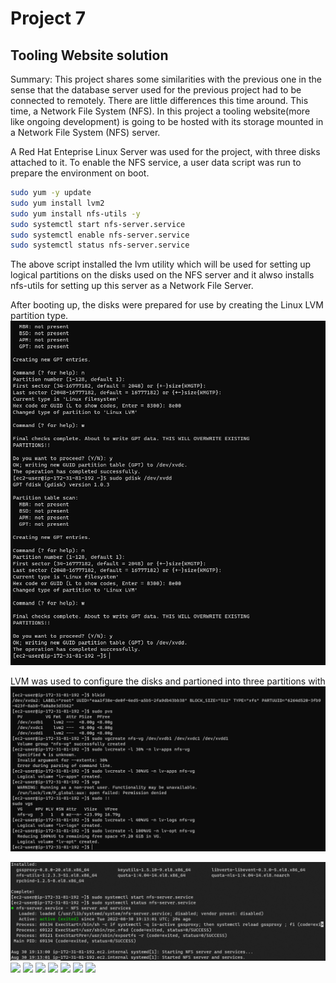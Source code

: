 # Project 7

## Tooling Website solution 
Summary: This project shares some similarities with the previous one in the sense that the database 
server used for the previous project had to be connected to remotely. There are little differences this time around. This time, a Network File System (NFS). In this project a tooling website(more like ongoing development) is going to be hosted with its storage mounted in a Network File System (NFS) server.

A Red Hat Enteprise Linux Server was used for the project, with three disks attached to it.
To enable the NFS service, a user data script was run to prepare the environment on boot.

```bash
sudo yum -y update
sudo yum install lvm2
sudo yum install nfs-utils -y
sudo systemctl start nfs-server.service
sudo systemctl enable nfs-server.service
sudo systemctl status nfs-server.service
```
The above script installed the lvm utility which will be used for setting up logical partitions on the disks used on the NFS server and it alwso installs nfs-utils for setting up this server as a Network File Server.

After booting up, the disks were prepared for use by creating the Linux LVM partition type. 
![](media/Project7_images/partitions_created.png)

LVM was used to configure the disks and partioned into three partitions with
![](media/Project7_images/logical_volumes_created.png)



![](media/Project7_images/nfs-utils_running.png)
![](media/Project7_images/)
![](media/Project7_images/)
![](media/Project7_images/)
![](media/Project7_images/)
![](media/Project7_images/)
![](media/Project7_images/)
![](media/Project7_images/)